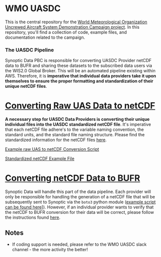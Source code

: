 # WMO UASDC 

This is the central repository for the [World Meteorological Organization Uncrewed Aircraft System Demonstration Campaign project](https://community.wmo.int/en/uas-demonstration). In this repository, you'll find a collection of code, example files, and documentation related to the campaign. 

### The UASDC Pipeline

Synoptic Data PBC is responsible for converting UASDC Provider netCDF data to BUFR and sharing these datasets to the subscribed data users via the WIS2.0 Global Broker. This will be an automated pipeline existing within AWS. Therefore, it is **imperative that individual data providers take it upon themselves to ensure the proper formatting and standardization of their unique netCDF files**. 

# [Converting Raw UAS Data to netCDF](raw_uas_to_netCDF/)

**A necessary step for UASDC Data Providers is converting their unique individual files into the UASDC standardized netCDF file**. It's imperative that each netCDF file adhere's to the variable naming convention, the standard units, and the standard file naming structure. Please find the standardized information for the netCDF files [here](raw_uas_to_netCDF/). 

   [Example raw UAS to netCDF Conversion Script](raw_uas_to_netCDF/raw_csv_to_netCDF.py)

   [Standardized netCDF Example File](nc2bufr/UASDC_operatorID_airframeID_20230327025804Z.nc)

# [Converting netCDF Data to BUFR](nc2bufr)

Synoptic Data will handle this part of the data pipeline. Each provider will only be responsible for handling the generation of a netCDF file that will be subsequently sent to Synoptic via the `boto3` python module ([example script can be found here](raw_uas_to_netCDF/upload_to_synoptic_s3.py)]). However, if an individual provider wants to verify that the netCDF to BUFR conversion for their data will be correct, please follow the instructions found [here](nc2bufr/). 

## Notes
- If coding support is needed, please refer to the WMO UASDC slack channel - the more activity the better!



